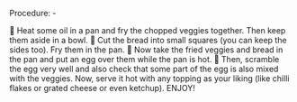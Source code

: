 Procedure: -

	Heat some oil in a pan and fry the chopped veggies together. Then keep them aside in a bowl.
	Cut the bread into small squares (you can keep the sides too). Fry them in the pan. 
	Now take the fried veggies and bread in the pan and put an egg over them while the pan is hot.
	Then, scramble the egg very well and also check that some part of the egg is also mixed with the veggies. 
Now, serve it hot with any topping as your liking (like chilli flakes or grated cheese or even ketchup).
ENJOY!
